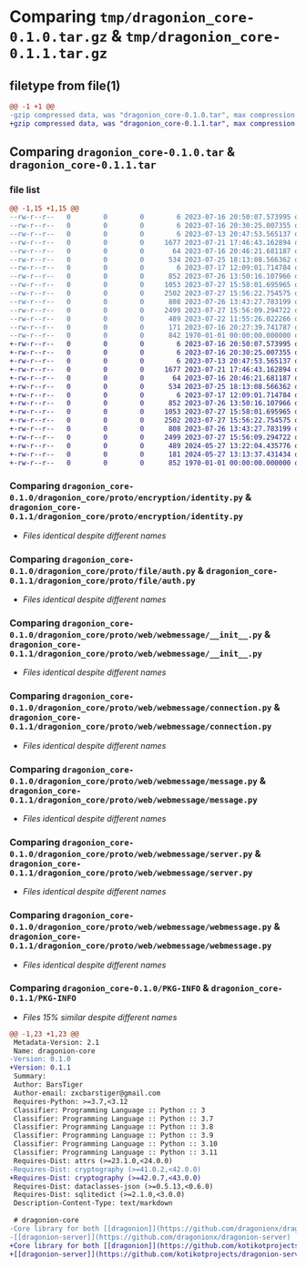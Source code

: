 # Comparing `tmp/dragonion_core-0.1.0.tar.gz` & `tmp/dragonion_core-0.1.1.tar.gz`

## filetype from file(1)

```diff
@@ -1 +1 @@
-gzip compressed data, was "dragonion_core-0.1.0.tar", max compression
+gzip compressed data, was "dragonion_core-0.1.1.tar", max compression
```

## Comparing `dragonion_core-0.1.0.tar` & `dragonion_core-0.1.1.tar`

### file list

```diff
@@ -1,15 +1,15 @@
--rw-r--r--   0        0        0        6 2023-07-16 20:50:07.573995 dragonion_core-0.1.0/dragonion_core/__init__.py
--rw-r--r--   0        0        0        6 2023-07-16 20:30:25.007355 dragonion_core-0.1.0/dragonion_core/proto/__init__.py
--rw-r--r--   0        0        0        6 2023-07-13 20:47:53.565137 dragonion_core-0.1.0/dragonion_core/proto/encryption/__init__.py
--rw-r--r--   0        0        0     1677 2023-07-21 17:46:43.162894 dragonion_core-0.1.0/dragonion_core/proto/encryption/identity.py
--rw-r--r--   0        0        0       64 2023-07-16 20:46:21.681187 dragonion_core-0.1.0/dragonion_core/proto/file/__init__.py
--rw-r--r--   0        0        0      534 2023-07-25 18:13:08.566362 dragonion_core-0.1.0/dragonion_core/proto/file/auth.py
--rw-r--r--   0        0        0        6 2023-07-17 12:09:01.714784 dragonion_core-0.1.0/dragonion_core/proto/web/__init__.py
--rw-r--r--   0        0        0      852 2023-07-26 13:50:16.107966 dragonion_core-0.1.0/dragonion_core/proto/web/webmessage/__init__.py
--rw-r--r--   0        0        0     1053 2023-07-27 15:58:01.695965 dragonion_core-0.1.0/dragonion_core/proto/web/webmessage/connection.py
--rw-r--r--   0        0        0     2502 2023-07-27 15:56:22.754575 dragonion_core-0.1.0/dragonion_core/proto/web/webmessage/message.py
--rw-r--r--   0        0        0      808 2023-07-26 13:43:27.783199 dragonion_core-0.1.0/dragonion_core/proto/web/webmessage/server.py
--rw-r--r--   0        0        0     2499 2023-07-27 15:56:09.294722 dragonion_core-0.1.0/dragonion_core/proto/web/webmessage/webmessage.py
--rw-r--r--   0        0        0      489 2023-07-22 11:55:26.022266 dragonion_core-0.1.0/pyproject.toml
--rw-r--r--   0        0        0      171 2023-07-16 20:27:39.741787 dragonion_core-0.1.0/README.md
--rw-r--r--   0        0        0      842 1970-01-01 00:00:00.000000 dragonion_core-0.1.0/PKG-INFO
+-rw-r--r--   0        0        0        6 2023-07-16 20:50:07.573995 dragonion_core-0.1.1/dragonion_core/__init__.py
+-rw-r--r--   0        0        0        6 2023-07-16 20:30:25.007355 dragonion_core-0.1.1/dragonion_core/proto/__init__.py
+-rw-r--r--   0        0        0        6 2023-07-13 20:47:53.565137 dragonion_core-0.1.1/dragonion_core/proto/encryption/__init__.py
+-rw-r--r--   0        0        0     1677 2023-07-21 17:46:43.162894 dragonion_core-0.1.1/dragonion_core/proto/encryption/identity.py
+-rw-r--r--   0        0        0       64 2023-07-16 20:46:21.681187 dragonion_core-0.1.1/dragonion_core/proto/file/__init__.py
+-rw-r--r--   0        0        0      534 2023-07-25 18:13:08.566362 dragonion_core-0.1.1/dragonion_core/proto/file/auth.py
+-rw-r--r--   0        0        0        6 2023-07-17 12:09:01.714784 dragonion_core-0.1.1/dragonion_core/proto/web/__init__.py
+-rw-r--r--   0        0        0      852 2023-07-26 13:50:16.107966 dragonion_core-0.1.1/dragonion_core/proto/web/webmessage/__init__.py
+-rw-r--r--   0        0        0     1053 2023-07-27 15:58:01.695965 dragonion_core-0.1.1/dragonion_core/proto/web/webmessage/connection.py
+-rw-r--r--   0        0        0     2502 2023-07-27 15:56:22.754575 dragonion_core-0.1.1/dragonion_core/proto/web/webmessage/message.py
+-rw-r--r--   0        0        0      808 2023-07-26 13:43:27.783199 dragonion_core-0.1.1/dragonion_core/proto/web/webmessage/server.py
+-rw-r--r--   0        0        0     2499 2023-07-27 15:56:09.294722 dragonion_core-0.1.1/dragonion_core/proto/web/webmessage/webmessage.py
+-rw-r--r--   0        0        0      489 2024-05-27 13:22:04.435776 dragonion_core-0.1.1/pyproject.toml
+-rw-r--r--   0        0        0      181 2024-05-27 13:13:37.431434 dragonion_core-0.1.1/README.md
+-rw-r--r--   0        0        0      852 1970-01-01 00:00:00.000000 dragonion_core-0.1.1/PKG-INFO
```

### Comparing `dragonion_core-0.1.0/dragonion_core/proto/encryption/identity.py` & `dragonion_core-0.1.1/dragonion_core/proto/encryption/identity.py`

 * *Files identical despite different names*

### Comparing `dragonion_core-0.1.0/dragonion_core/proto/file/auth.py` & `dragonion_core-0.1.1/dragonion_core/proto/file/auth.py`

 * *Files identical despite different names*

### Comparing `dragonion_core-0.1.0/dragonion_core/proto/web/webmessage/__init__.py` & `dragonion_core-0.1.1/dragonion_core/proto/web/webmessage/__init__.py`

 * *Files identical despite different names*

### Comparing `dragonion_core-0.1.0/dragonion_core/proto/web/webmessage/connection.py` & `dragonion_core-0.1.1/dragonion_core/proto/web/webmessage/connection.py`

 * *Files identical despite different names*

### Comparing `dragonion_core-0.1.0/dragonion_core/proto/web/webmessage/message.py` & `dragonion_core-0.1.1/dragonion_core/proto/web/webmessage/message.py`

 * *Files identical despite different names*

### Comparing `dragonion_core-0.1.0/dragonion_core/proto/web/webmessage/server.py` & `dragonion_core-0.1.1/dragonion_core/proto/web/webmessage/server.py`

 * *Files identical despite different names*

### Comparing `dragonion_core-0.1.0/dragonion_core/proto/web/webmessage/webmessage.py` & `dragonion_core-0.1.1/dragonion_core/proto/web/webmessage/webmessage.py`

 * *Files identical despite different names*

### Comparing `dragonion_core-0.1.0/PKG-INFO` & `dragonion_core-0.1.1/PKG-INFO`

 * *Files 15% similar despite different names*

```diff
@@ -1,23 +1,23 @@
 Metadata-Version: 2.1
 Name: dragonion-core
-Version: 0.1.0
+Version: 0.1.1
 Summary: 
 Author: BarsTiger
 Author-email: zxcbarstiger@gmail.com
 Requires-Python: >=3.7,<3.12
 Classifier: Programming Language :: Python :: 3
 Classifier: Programming Language :: Python :: 3.7
 Classifier: Programming Language :: Python :: 3.8
 Classifier: Programming Language :: Python :: 3.9
 Classifier: Programming Language :: Python :: 3.10
 Classifier: Programming Language :: Python :: 3.11
 Requires-Dist: attrs (>=23.1.0,<24.0.0)
-Requires-Dist: cryptography (>=41.0.2,<42.0.0)
+Requires-Dist: cryptography (>=42.0.7,<43.0.0)
 Requires-Dist: dataclasses-json (>=0.5.13,<0.6.0)
 Requires-Dist: sqlitedict (>=2.1.0,<3.0.0)
 Description-Content-Type: text/markdown
 
 # dragonion-core
-Core library for both [[dragonion]](https://github.com/dragonionx/dragonion) and 
-[[dragonion-server]](https://github.com/dragonionx/dragonion-server)
+Core library for both [[dragonion]](https://github.com/kotikotprojects/dragonion) and 
+[[dragonion-server]](https://github.com/kotikotprojects/dragonion-server)
```

